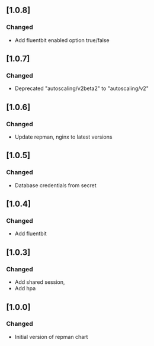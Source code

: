 ## [1.0.8]
### Changed
- Add fluentbit enabled option true/false

## [1.0.7]
### Changed
- Deprecated "autoscaling/v2beta2" to "autoscaling/v2"

## [1.0.6]
### Changed
- Update repman, nginx to latest versions

## [1.0.5]
### Changed
- Database credentials from secret

## [1.0.4]
### Changed
- Add fluentbit

## [1.0.3]
### Changed
- Add shared session,
- Add hpa

## [1.0.0]
### Changed
- Initial version of repman chart
